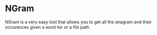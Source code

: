 # NGram

NGram is a very easy tool that allows you to get all the anagram and their occurences given a word lisr or a file path.  
